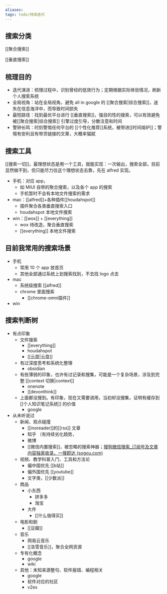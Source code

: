 ```yaml
---
aliases: 
tags: todo/持续迭代 
---
```


## 搜索分类

[[聚合搜索]]

[[垂直搜索]]

## 梳理目的

- 迭代演进：梳理过程中，识别曾经的低效行为；定期根据实际体验情况，刷新个人搜索系统
- 全局视角：站在全局视角，避免 all in google 的 [[聚合搜索|综合搜索]]，迷失在信息海洋中，而导致时间损失
- 最短路径：找到最优平台进行 [[垂直搜索]]，强目的性的搜索，可以有效避免被[[聚合搜索|综合搜索]] 引擎过度引导，分散注意和时间
- 警钟长鸣：时刻警惕任何平台的 [[个性化推荐]]系统，被带进[[时间熔炉]]；警惕有安利且有带货链接的文章，大概率猫腻

## 搜索工具

[[搜索一切]]，最理想状态是用一个工具，就能实现：一次输出，搜索全部。目前显然做不到，但只能尽力往这个理想状态去靠，先在 alfred 实现。

- 手机：对应 app，
	- 如 MIUI 自带的聚合搜索，以及各个 app 的搜索
	- 手机暂时不会有本地文件搜索的需求
- mac：[[alfred]]+各种插件[[houdahspot]]
	- 插件聚合各类垂直搜索入口
	- houdahspot 本地文件搜索
- win：[[wox]] + [[everything]]
	- wox 待改造，聚合垂直搜索
	- [[everything]] 本地文件搜索

## 目前我常用的搜索场景

- 手机
	- 常用 10 个 app 放首页
	- 其他全部通过系统上划搜索找到，不去找 logo 点击
- mac
	- 系统级搜索 [[alfred]]
	- chrome 里面搜索
		- [[chrome-omni插件]]
- win

## 搜索判断树

- 有点印象
	- 文件搜索
		- [[everything]]
		- houdahspot
		- [[云盘|云盘]]
	- 有过深度思考和系统化整理
		- obsidian  
	- 有些薄弱的印象，也许有过记录和搜集，可能是一个复杂场景，涉及到完整 [[context 切换|context]]
		- onenote
		- [[devonthink]]
	- 上面都没搜到。有印象，现在又需要调用，当初却没搜集，证明有缓存到 [[个人知识笔记系统]] 的价值
		- google
- 从未听说过
	- 新闻、观点碰撞
		- [[inoreader]]的[[rss]] 文章
		- 知乎 （有持续劣化趋势，
		- 微博
		- [[微信内置搜索]]，被忽略的搜索神器；[搜狗微信搜索_订阅号及文章内容独家收录，一搜即达 (sogou.com)](https://weixin.sogou.com/)
	- 视频、教学科普入门、工具和方法论
		- 偏中国优先 [[b站]]
		- 偏外国优先 [[youtube]]
		- 文字类，[[少数派]]
	- 商品
		- 小东西
			- 拼多多
			- 淘宝
		- 大件
			- [[什么值得买]]
	- 电影和剧
		- [[豆瓣]]
	- 音乐
		- 网易云音乐
		- [[洛雪音乐]]，聚合全网资源
	- 专有化概念
		- google
		- wiki
	- 其他：未知来源整句、软件报错、编程相关
		- google
		- 软件对应的社区
		- v2ex
